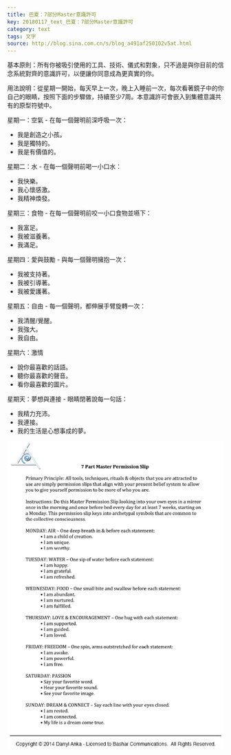 ```yaml
---
title: 巴夏：7部分Master意識許可
key: 20180117_text_巴夏：7部分Master意識許可
category: text
tags: 文字
source: http://blog.sina.com.cn/s/blog_a491af250102v5at.html
---
```


基本原則：所有你被吸引使用的工具、技術、儀式和對象，只不過是與你目前的信念系統對齊的意識許可，以便讓你同意成為更真實的你。

用法說明：從星期一開始，每天早上一次，晚上入睡前一次，每次看著鏡子中的你自己的眼睛，按照下面的步驟做，持續至少7周。本意識許可會嵌入到集體意識共有的原型符號中。

星期一：空氣 - 在每一個聲明前深呼吸一次：
- 我是創造之小孩。
- 我是獨特的。
- 我是有價值的。

星期二：水 - 在每一個聲明前喝一小口水：
- 我快樂。
- 我心懷感激。
- 我精神煥發。

星期三：食物 - 在每一個聲明前咬一小口食物並嚥下：
- 我富足。
- 我被滋養著。
- 我滿足。

星期四：愛與鼓勵 - 與每一個聲明擁抱一次：
- 我被支持著。
- 我被引導著。
- 我被愛護著。

星期五：自由 - 每一個聲明，都伸展手臂旋轉一次：
- 我清醒/覺醒。
- 我強大。
- 我自由。

星期六：激情
- 說你最喜歡的話語。
- 聽你最喜歡的聲音。
- 看你最喜歡的圖片。

星期天：夢想與連接 - 眼睛閉著說每一句話：
- 我精力充沛。
- 我連接。
- 我的生活是心想事成的夢。

![巴夏7部分Master意識許可](/assets/images/巴夏7部分Master意識許可.gif)

